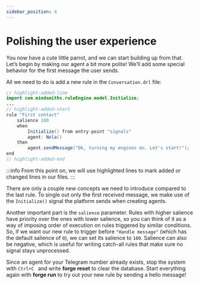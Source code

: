 ```yaml
---
sidebar_position: 4
---
```


# Polishing the user experience

You now have a cute little parrot, and we can start building up from that.
Let’s begin by making our agent a bit more polite! We’ll add some special behavior for the first message the user sends.

All we need to do is add a new rule in the ```Conversation.drl``` file:

```java title="rules/Nola/Conversation.drl"
// highlight-added-line
import com.mindsmiths.ruleEngine.model.Initialize;
...
// highlight-added-start
rule "First contact"
    salience 100
    when
        Initialize() from entry-point "signals"
        agent: Nola()
    then
        agent.sendMessage("Ok, turning my engines on. Let's start!");
end
// highlight-added-end
```

:::info
From this point on, we will use highlighted lines to mark added or changed lines in our files. 
:::

There are only a couple new concepts we need to introduce compared to the last rule.
To single out only the first received message, we make use of the ```Initialize()``` signal the platform sends when creating agents.


Another important part is the ```salience``` parameter. Rules with higher salience have priority over the ones with lower salience, so you can think of it as a way of imposing order of execution on rules triggered by similar conditions. So, if we want our new rule to trigger before ```"Handle message"``` (which has the default salience of ``0``), we can set its salience to ``100``. Salience can also be negative, which is useful for writing catch-all rules that make sure no signal stays unprocessed.


Since an agent for your Telegram number already exists, stop the system with ```Ctrl+C ``` and write **forge reset** to clear the database.
Start everything again with **forge run** to try out your new rule by sending a hello message!

